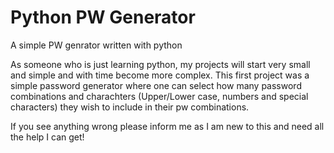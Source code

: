 # Python PW Generator
A simple PW genrator written with python

As someone who is just learning python, my projects will start very small and simple and with time become more complex. This first project was a simple password generator where one can select how many password combinations and charachters (Upper/Lower case, numbers and special characters) they wish to include in their pw combinations. 

If you see anything wrong please inform me as I am new to this and need all the help I can get!

